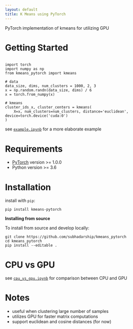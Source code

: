 ```yaml
---
layout: default
title: K Means using PyTorch
---
```


PyTorch implementation of kmeans for utilizing GPU

# Getting Started
```

import torch
import numpy as np
from kmeans_pytorch import kmeans

# data
data_size, dims, num_clusters = 1000, 2, 3
x = np.random.randn(data_size, dims) / 6
x = torch.from_numpy(x)

# kmeans
cluster_ids_x, cluster_centers = kmeans(
    X=x, num_clusters=num_clusters, distance='euclidean', device=torch.device('cuda:0')
)
```

see [`example.ipynb`](https://github.com/subhadarship/kmeans_pytorch/blob/master/example.ipynb) for a more elaborate example

# Requirements
* [PyTorch](http://pytorch.org/) version >= 1.0.0
* Python version >= 3.6

# Installation

install with `pip`:
```
pip install kmeans-pytorch
```

**Installing from source**

To install from source and develop locally:
```
git clone https://github.com/subhadarship/kmeans_pytorch
cd kmeans_pytorch
pip install --editable .
```

# CPU vs GPU
see [`cpu_vs_gpu.ipynb`](https://github.com/subhadarship/kmeans_pytorch/blob/master/cpu_vs_gpu.ipynb) for comparison between CPU and GPU

# Notes
- useful when clustering large number of samples
- utilizes GPU for faster matrix computations
- support euclidean and cosine distances (for now)
